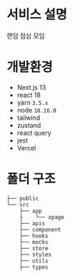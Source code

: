 # 서비스 설명
랜덤 점심 모임 

# 개발환경
- Next.js 13
- react 18
- yarn `3.5.x`
- node `18.16.0`
- tailwind
- zustand
- react query
- jest
- Vercel

# 폴더 구조
```
├── public
└── src
    ├── app
    ├    └── xpage
    ├── apis
    ├── component
    ├── hooks
    ├── mocks
    ├── store
    ├── styles
    ├── utils
    ├── types     
```
# 